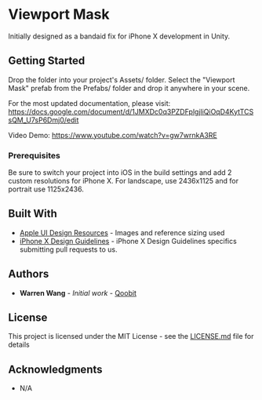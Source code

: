 # Viewport Mask

Initially designed as a bandaid fix for iPhone X development in Unity.

## Getting Started

Drop the folder into your project's Assets/ folder. Select the "Viewport Mask" prefab from the Prefabs/ folder and drop it anywhere in your scene.

For the most updated documentation, please visit:
https://docs.google.com/document/d/1JMXDc0q3PZDFplgjliQiOqD4KytTCSsQM_U7sP6Dmj0/edit

Video Demo:
https://www.youtube.com/watch?v=gw7wrnkA3RE

### Prerequisites

Be sure to switch your project into iOS in the build settings and add 2 custom resolutions for iPhone X. For landscape, use 2436x1125 and for portrait use 1125x2436.

## Built With

* [Apple UI Design Resources](https://developer.apple.com/design/resources/) - Images and reference sizing used
* [iPhone X Design Guidelines](https://developer.apple.com/ios/human-interface-guidelines/overview/iphone-x/) - iPhone X Design Guidelines specifics
submitting pull requests to us.


## Authors

* **Warren Wang** - *Initial work* - [Qoobit](https://qoobit.com)


## License

This project is licensed under the MIT License - see the [LICENSE.md](LICENSE.md) file for details

## Acknowledgments

* N/A

